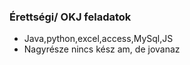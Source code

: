 ###  Érettségi/ OKJ feladatok
- Java,python,excel,access,MySql,JS
- Nagyrésze nincs kész am, de jovanaz

